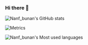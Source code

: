### Hi there 👋

![Nanf_bunan's GitHub stats](https://github-readme-stats.vercel.app/api?username=Wshangji&show_icons=true&theme=dark)

![Metrics](https://metrics.lecoq.io/Wshangji?template=classic&isocalendar=1&isocalendar.duration=half-year&config.timezone=Asia%2FShanghai)

![Nanf_bunan's Most used languages](https://github-readme-stats.vercel.app/api/top-langs/?username=Wshangji&layout=compact&hide_border=true&langs_count=10)
